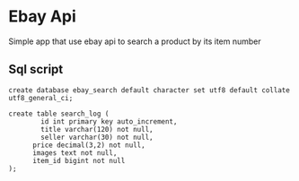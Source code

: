 # Ebay Api

Simple app that use ebay api to search a product by its item number


## Sql script

    create database ebay_search default character set utf8 default collate utf8_general_ci;

    create table search_log (
		    id int primary key auto_increment,
		    title varchar(120) not null,
		    seller varchar(30) not null,
	      price decimal(3,2) not null,
	      images text not null,
	      item_id bigint not null
    );
